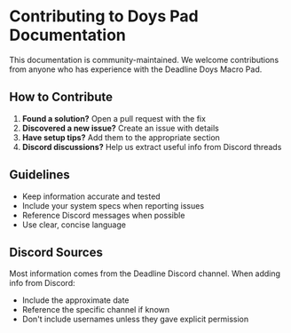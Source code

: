 # Contributing to Doys Pad Documentation

This documentation is community-maintained. We welcome contributions from anyone who has experience with the Deadline Doys Macro Pad.

## How to Contribute

1. **Found a solution?** Open a pull request with the fix
2. **Discovered a new issue?** Create an issue with details
3. **Have setup tips?** Add them to the appropriate section
4. **Discord discussions?** Help us extract useful info from Discord threads

## Guidelines

- Keep information accurate and tested
- Include your system specs when reporting issues
- Reference Discord messages when possible
- Use clear, concise language

## Discord Sources

Most information comes from the Deadline Discord channel. When adding info from Discord:
- Include the approximate date
- Reference the specific channel if known
- Don't include usernames unless they gave explicit permission